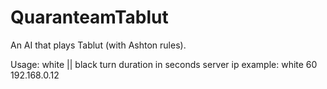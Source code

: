 # QuaranteamTablut

An AI that plays Tablut (with Ashton rules).

Usage: white || black turn duration in seconds server ip
example: white 60 192.168.0.12
